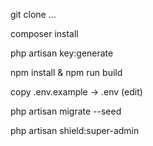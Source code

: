 git clone ...

composer install

php artisan key:generate

npm install & npm run build

copy .env.example -> .env (edit)

php artisan migrate --seed

php artisan shield:super-admin
